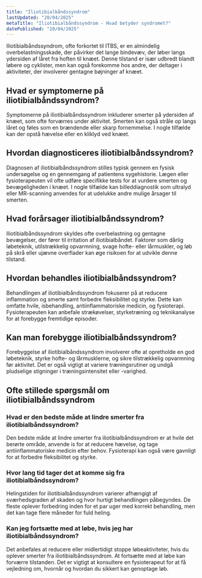 ```yaml
---
title: "Iliotibialbåndssyndrom"
lastUpdated: "20/04/2025"
metaTitle: "Iliotibialbåndssyndrom - Hvad betyder syndromet?"
datePublished: "20/04/2025"
---
```


Iliotibialbåndssyndrom, ofte forkortet til ITBS, er en almindelig overbelastningsskade, der påvirker det lange bindevæv, der løber langs ydersiden af låret fra hoften til knæet. Denne tilstand er især udbredt blandt løbere og cyklister, men kan også forekomme hos andre, der deltager i aktiviteter, der involverer gentagne bøjninger af knæet.

## Hvad er symptomerne på iliotibialbåndssyndrom?

Symptomerne på iliotibialbåndssyndrom inkluderer smerter på ydersiden af knæet, som ofte forværres under aktivitet. Smerten kan også stråle op langs låret og føles som en brændende eller skarp fornemmelse. I nogle tilfælde kan der opstå hævelse eller en kliklyd ved knæet.

## Hvordan diagnosticeres iliotibialbåndssyndrom?

Diagnosen af iliotibialbåndssyndrom stilles typisk gennem en fysisk undersøgelse og en gennemgang af patientens sygehistorie. Lægen eller fysioterapeuten vil ofte udføre specifikke tests for at vurdere smerten og bevægeligheden i knæet. I nogle tilfælde kan billeddiagnostik som ultralyd eller MR-scanning anvendes for at udelukke andre mulige årsager til smerten.

## Hvad forårsager iliotibialbåndssyndrom?

Iliotibialbåndssyndrom skyldes ofte overbelastning og gentagne bevægelser, der fører til irritation af iliotibialbåndet. Faktorer som dårlig løbeteknik, utilstrækkelig opvarmning, svage hofte- eller lårmuskler, og løb på skrå eller ujævne overflader kan øge risikoen for at udvikle denne tilstand.

## Hvordan behandles iliotibialbåndssyndrom?

Behandlingen af iliotibialbåndssyndrom fokuserer på at reducere inflammation og smerte samt forbedre fleksibilitet og styrke. Dette kan omfatte hvile, isbehandling, antiinflammatoriske medicin, og fysioterapi. Fysioterapeuten kan anbefale strækøvelser, styrketræning og teknikanalyse for at forebygge fremtidige episoder.

## Kan man forebygge iliotibialbåndssyndrom?

Forebyggelse af iliotibialbåndssyndrom involverer ofte at opretholde en god løbeteknik, styrke hofte- og lårmusklerne, og sikre tilstrækkelig opvarmning før aktivitet. Det er også vigtigt at variere træningsrutiner og undgå pludselige stigninger i træningsintensitet eller -varighed.

## Ofte stillede spørgsmål om iliotibialbåndssyndrom

### Hvad er den bedste måde at lindre smerter fra iliotibialbåndssyndrom?

Den bedste måde at lindre smerter fra iliotibialbåndssyndrom er at hvile det berørte område, anvende is for at reducere hævelse, og tage antiinflammatoriske medicin efter behov. Fysioterapi kan også være gavnligt for at forbedre fleksibilitet og styrke.

### Hvor lang tid tager det at komme sig fra iliotibialbåndssyndrom?

Helingstiden for iliotibialbåndssyndrom varierer afhængigt af sværhedsgraden af skaden og hvor hurtigt behandlingen påbegyndes. De fleste oplever forbedring inden for et par uger med korrekt behandling, men det kan tage flere måneder for fuld heling.

### Kan jeg fortsætte med at løbe, hvis jeg har iliotibialbåndssyndrom?

Det anbefales at reducere eller midlertidigt stoppe løbeaktiviteter, hvis du oplever smerter fra iliotibialbåndssyndrom. At fortsætte med at løbe kan forværre tilstanden. Det er vigtigt at konsultere en fysioterapeut for at få vejledning om, hvornår og hvordan du sikkert kan genoptage løb.
